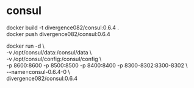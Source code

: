 # consul            
  
docker build -t divergence082/consul:0.6.4 .        
docker push divergence082/consul:0.6.4                            
  
docker run -d \                     
           -v /opt/consul/data:/consul/data \                             
           -v /opt/consul/config:/consul/config \                               
           -p 8600:8600 -p 8500:8500 -p 8400:8400 -p 8300-8302:8300-8302 \                              
           --name=consul-0.6.4-0 \                                
           divergence082/consul:0.6.4                                 
           
